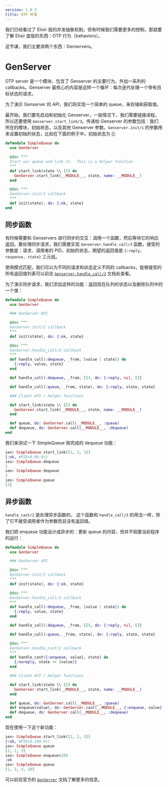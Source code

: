 ```yaml
---
version: 1.0.3
title: OTP 并发
---
```


我们已经看过了 Elixir 层的并发抽象机制，但有时候我们需要更多的控制，那就要了解 Elixir 底层的东西：OTP 行为（behaviors）。

这节课，我们主要讲两个东西：Genservers。



# GenServer
OTP server 是一个模块，包含了 Genserver 的主要行为，外加一系列的 callbacks。Genserver 最核心的内容是这样一个循环：每次迭代处理一个带有目标状态的请求。

为了演示 Genserver 的 API，我们将实现一个简单的 queue，来存储和获取值。

最开始，我们要先启动和初始化 Genserver，一般情况下，我们需要链接进程，所以还要使用 `Genserver.start_link/3`。传递给 Genserver 的参数包括：我们所在的模块，初始状态，以及其他 Genserver 参数。`Genserver.init/1` 的参数用来设置初始的状态，比如在下面的例子中，初始状态为 []:

```elixir
defmodule SimpleQueue do
  use GenServer

  @doc """
  Start our queue and link it.  This is a helper function
  """
  def start_link(state \\ []) do
    GenServer.start_link(__MODULE__, state, name: __MODULE__)
  end

  @doc """
  GenServer.init/1 callback
  """
  def init(state), do: {:ok, state}
end
```

## 同步函数

有时候需要和 Genservers 进行同步的交互：调用一个函数，然后等待它的响应返回。要处理同步请求，我们需要实现 `Genserver.handle_call/3` 函数，接受的参数是：请求、调用者的 PID，初始的状态，期望的返回值是 `{:reply, response, state}` 三元组。

使用模式匹配，我们可以为不同的请求和状态定义不同的 callbacks，能够接受的所有返回值列表可以前往 [`Genserver.handle_call/3`](https://hexdocs.pm/elixir/GenServer.html#c:handle_call/3) 文档处查看。

为了演示同步请求，我们添加这样的功能：返回现在队列的状态以及删除队列中的一个值：

```elixir
defmodule SimpleQueue do
  use GenServer

  ### GenServer API

  @doc """
  GenServer.init/1 callback
  """
  def init(state), do: {:ok, state}

  @doc """
  GenServer.handle_call/3 callback
  """
  def handle_call(:dequeue, _from, [value | state]) do
    {:reply, value, state}
  end

  def handle_call(:dequeue, _from, []), do: {:reply, nil, []}

  def handle_call(:queue, _from, state), do: {:reply, state, state}

  ### Client API / Helper functions

  def start_link(state \\ []) do
    GenServer.start_link(__MODULE__, state, name: __MODULE__)
  end

  def queue, do: GenServer.call(__MODULE__, :queue)
  def dequeue, do: GenServer.call(__MODULE__, :dequeue)
end
```

我们来测试一下 SimpleQueue 刚完成的 dequeue 功能：

```elixir
iex> SimpleQueue.start_link([1, 2, 3])
{:ok, #PID<0.90.0>}
iex> SimpleQueue.dequeue
1
iex> SimpleQueue.dequeue
2
iex> SimpleQueue.queue
[3]
```

## 异步函数

`handle_cast/2` 是处理异步函数的，  这个函数和 `handle_call/3` 的用法一样，除了它不接受调用者作为参数而且没有返回值。

我们把 enqueue 功能设计成异步的：更新 queue 的内容，但并不阻塞当前程序的运行：

```elixir
defmodule SimpleQueue do
  use GenServer

  ### GenServer API

  @doc """
  GenServer.init/1 callback
  """
  def init(state), do: {:ok, state}

  @doc """
  GenServer.handle_call/3 callback
  """
  def handle_call(:dequeue, _from, [value | state]) do
    {:reply, value, state}
  end

  def handle_call(:dequeue, _from, []), do: {:reply, nil, []}

  def handle_call(:queue, _from, state), do: {:reply, state, state}

  @doc """
  GenServer.handle_cast/2 callback
  """
  def handle_cast({:enqueue, value}, state) do
    {:noreply, state ++ [value]}
  end

  ### Client API / Helper functions

  def start_link(state \\ []) do
    GenServer.start_link(__MODULE__, state, name: __MODULE__)
  end

  def queue, do: GenServer.call(__MODULE__, :queue)
  def enqueue(value), do: GenServer.cast(__MODULE__, {:enqueue, value})
  def dequeue, do: GenServer.call(__MODULE__, :dequeue)
end
```

现在使用一下这个新功能：

```elixir
iex> SimpleQueue.start_link([1, 2, 3])
{:ok, #PID<0.100.0>}
iex> SimpleQueue.queue
[1, 2, 3]
iex> SimpleQueue.enqueue(20)
:ok
iex> SimpleQueue.queue
[1, 2, 3, 20]
```

可以前往官方的 [`GenServer`](https://hexdocs.pm/elixir/GenServer.html#content) 文档了解更多的信息。
